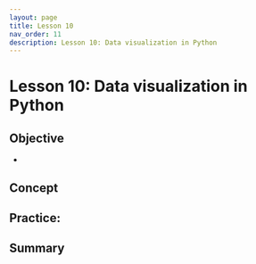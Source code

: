 ```yaml
---
layout: page
title: Lesson 10
nav_order: 11
description: Lesson 10: Data visualization in Python
---
```

# Lesson 10: Data visualization in Python

## Objective

- 

## Concept

## Practice: 

## Summary

